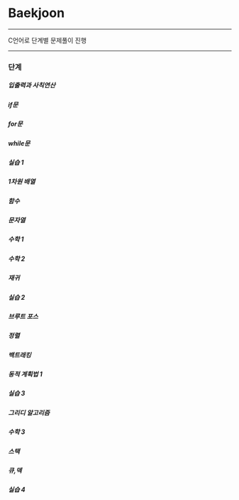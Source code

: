 # Baekjoon
***
C언어로 단계별 문제풀이 진행
***

### 단계
##### 입출력과 사칙연산
##### if문
##### for문
##### while문
##### 실습 1
##### 1차원 배열
##### 함수
##### 문자열
##### 수학 1
##### 수학 2
##### 재귀
##### 실습 2
##### 브루트 포스
##### 정렬
##### 백트래킹
##### 동적 계획법 1
##### 실습 3
##### 그리디 알고리즘
##### 수학 3
##### 스택
##### 큐,덱
##### 실습 4
